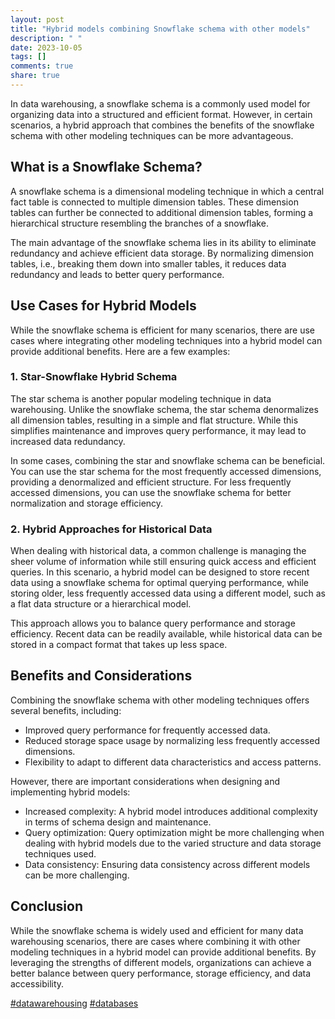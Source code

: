 ```yaml
---
layout: post
title: "Hybrid models combining Snowflake schema with other models"
description: " "
date: 2023-10-05
tags: []
comments: true
share: true
---
```


In data warehousing, a snowflake schema is a commonly used model for organizing data into a structured and efficient format. However, in certain scenarios, a hybrid approach that combines the benefits of the snowflake schema with other modeling techniques can be more advantageous.

## What is a Snowflake Schema?

A snowflake schema is a dimensional modeling technique in which a central fact table is connected to multiple dimension tables. These dimension tables can further be connected to additional dimension tables, forming a hierarchical structure resembling the branches of a snowflake.

The main advantage of the snowflake schema lies in its ability to eliminate redundancy and achieve efficient data storage. By normalizing dimension tables, i.e., breaking them down into smaller tables, it reduces data redundancy and leads to better query performance.

## Use Cases for Hybrid Models

While the snowflake schema is efficient for many scenarios, there are use cases where integrating other modeling techniques into a hybrid model can provide additional benefits. Here are a few examples:

### 1. Star-Snowflake Hybrid Schema

The star schema is another popular modeling technique in data warehousing. Unlike the snowflake schema, the star schema denormalizes all dimension tables, resulting in a simple and flat structure. While this simplifies maintenance and improves query performance, it may lead to increased data redundancy.

In some cases, combining the star and snowflake schema can be beneficial. You can use the star schema for the most frequently accessed dimensions, providing a denormalized and efficient structure. For less frequently accessed dimensions, you can use the snowflake schema for better normalization and storage efficiency.

### 2. Hybrid Approaches for Historical Data

When dealing with historical data, a common challenge is managing the sheer volume of information while still ensuring quick access and efficient queries. In this scenario, a hybrid model can be designed to store recent data using a snowflake schema for optimal querying performance, while storing older, less frequently accessed data using a different model, such as a flat data structure or a hierarchical model.

This approach allows you to balance query performance and storage efficiency. Recent data can be readily available, while historical data can be stored in a compact format that takes up less space.

## Benefits and Considerations

Combining the snowflake schema with other modeling techniques offers several benefits, including:

- Improved query performance for frequently accessed data.
- Reduced storage space usage by normalizing less frequently accessed dimensions.
- Flexibility to adapt to different data characteristics and access patterns.

However, there are important considerations when designing and implementing hybrid models:

- Increased complexity: A hybrid model introduces additional complexity in terms of schema design and maintenance.
- Query optimization: Query optimization might be more challenging when dealing with hybrid models due to the varied structure and data storage techniques used.
- Data consistency: Ensuring data consistency across different models can be more challenging.

## Conclusion

While the snowflake schema is widely used and efficient for many data warehousing scenarios, there are cases where combining it with other modeling techniques in a hybrid model can provide additional benefits. By leveraging the strengths of different models, organizations can achieve a better balance between query performance, storage efficiency, and data accessibility.

[#datawarehousing](#datawarehousing) [#databases](#databases)